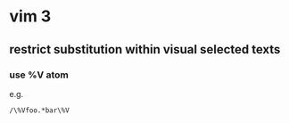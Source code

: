# vim 3
## restrict substitution within visual selected texts
### use \%V atom
e.g.
```
/\%Vfoo.*bar\%V
```

